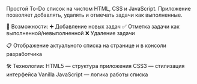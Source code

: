 Простой To-Do список на чистом HTML, CSS и JavaScript.
Приложение позволяет добавлять, удалять и отмечать задачи как выполненные.

🚀 Возможности:
➕ Добавление новых задач
✅ Отметка задачи как выполненной/невыполненной
❌ Удаление задачи

📋 Отображение актуального списка на странице и в консоли разработчика

🛠 Технологии:
HTML5 — структура приложения
CSS3 — стилизация интерфейса
Vanilla JavaScript — логика работы списка
